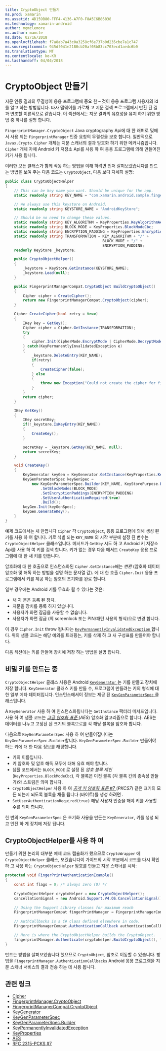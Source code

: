 ```yaml
---
title: CryptoObject 만들기
ms.prod: xamarin
ms.assetid: 4D159B80-FFF4-4136-A7F0-F8A5C6B86838
ms.technology: xamarin-android
author: mgmclemore
ms.author: mamcle
ms.date: 02/16/2018
ms.openlocfilehash: f7a8ab7a43c0a3258cf6e737b0d235cbe7a1c747
ms.sourcegitcommit: 945df041e2180cb20af08b83cc703ecd1aedc6b0
ms.translationtype: MT
ms.contentlocale: ko-KR
ms.lasthandoff: 04/04/2018
---
```

# <a name="creating-a-cryptoobject"></a>CryptoObject 만들기

지문 인증 결과의 무결성이 응용 프로그램에 중요 한 &ndash; 것이 응용 프로그램 사용자의 id를 알고 하는 방법입니다. 타사 맬웨어를 가로채 고 지문 검색 프로그램에서 반환 된 결과 변조할 이론적으로 같습니다. 이 섹션에서는 지문 결과의 유효성을 유지 하기 위한 방법 중 하나를 설명 합니다. 

`FingerprintManager.CryptoObject` Java cryptography Api에 대 한 래퍼로 및에서 사용 되는 `FingerprintManager` 인증 요청의 무결성을 보호 합니다. 일반적으로 `Javax.Crypto.Cipher` 개체는 지문 스캐너의 결과 암호화 하기 위한 메커니즘입니다. `Cipher` 개체 자체 Android 키 저장소 Api를 사용 하 여 응용 프로그램에 의해 만들어진 키가 사용 됩니다.

이러한 모든 클래스가 함께 작동 하는 방법을 이해 하려면 먼저 살펴보겠습니다를 만드는 방법을 보여 주는 다음 코드는 `CryptoObject`, 다음 보다 자세히 설명:

```csharp
public class CryptoObjectHelper
{
    // This can be key name you want. Should be unique for the app.
    static readonly string KEY_NAME = "com.xamarin.android.sample.fingerprint_authentication_key";

    // We always use this keystore on Android.
    static readonly string KEYSTORE_NAME = "AndroidKeyStore";

    // Should be no need to change these values.
    static readonly string KEY_ALGORITHM = KeyProperties.KeyAlgorithmAes;
    static readonly string BLOCK_MODE = KeyProperties.BlockModeCbc;
    static readonly string ENCRYPTION_PADDING = KeyProperties.EncryptionPaddingPkcs7;
    static readonly string TRANSFORMATION = KEY_ALGORITHM + "/" +
                                            BLOCK_MODE + "/" +
                                            ENCRYPTION_PADDING;
    readonly KeyStore _keystore;

    public CryptoObjectHelper()
    {
        _keystore = KeyStore.GetInstance(KEYSTORE_NAME);
        _keystore.Load(null);
    }

    public FingerprintManagerCompat.CryptoObject BuildCryptoObject()
    {
        Cipher cipher = CreateCipher();
        return new FingerprintManagerCompat.CryptoObject(cipher);
    }

    Cipher CreateCipher(bool retry = true)
    {
        IKey key = GetKey();
        Cipher cipher = Cipher.GetInstance(TRANSFORMATION);
        try
        {
            cipher.Init(CipherMode.EncryptMode | CipherMode.DecryptMode, key);
        } catch(KeyPermanentlyInvalidatedException e)
        {
            _keystore.DeleteEntry(KEY_NAME);
            if(retry)
            {
                CreateCipher(false);
            } else
            {
                throw new Exception("Could not create the cipher for fingerprint authentication.", e);
            }
        }
        return cipher;
    }

    IKey GetKey()
    {
        IKey secretKey;
        if(!_keystore.IsKeyEntry(KEY_NAME))
        {
            CreateKey();
        }

        secretKey = _keystore.GetKey(KEY_NAME, null);
        return secretKey;
    }

    void CreateKey()
    {
        KeyGenerator keyGen = KeyGenerator.GetInstance(KeyProperties.KeyAlgorithmAes, KEYSTORE_NAME);
        KeyGenParameterSpec keyGenSpec =
            new KeyGenParameterSpec.Builder(KEY_NAME, KeyStorePurpose.Encrypt | KeyStorePurpose.Decrypt)
                .SetBlockModes(BLOCK_MODE)
                .SetEncryptionPaddings(ENCRYPTION_PADDING)
                .SetUserAuthenticationRequired(true)
                .Build();
        keyGen.Init(keyGenSpec);
        keyGen.GenerateKey();
    }
}
```

예제 코드에서는 새 만듭니다 `Cipher` 각 `CryptoObject`, 응용 프로그램에 의해 생성 된 키를 사용 하 여 합니다. 키로 식별 되는 `KEY_NAME` 의 시작 부분에 설정 된 변수는 `CryptoObjectHelper` 클래스입니다. 메서드가 `GetKey` 시도 하 고 Android 키 저장소 Api를 사용 하 여 키를 검색 합니다. 키가 없는 경우 다음 메서드 `CreateKey` 응용 프로그램에 대 한 새 키를 만듭니다.

암호화에 대 한 호출으로 인스턴스화된 `Cipher.GetInstance`해는 _변환_ (암호화 데이터 암호화 및 해독 하는 방법을 설명 하는 문자열 값). 에 대 한 호출 `Cipher.Init` 응용 프로그램에서 키를 제공 하는 암호의 초기화를 완료 합니다. 

일부 경우에는 Android 키를 무효화 될 수 있다는 것은: 

* 새 지 문은 등록 된 장치.
* 지문을 장치를 등록 하지 있습니다.
* 사용자가 화면 잠금을 사용할 수 없습니다.
* 사용자가 화면 잠금 (의 screenlock 또는 PIN/패턴 사용의 형식)으로 변경 합니다.

이 경우 `Cipher.Init` throw 됩니다는 [ `KeyPermanentlyInvalidatedException` ](http://developer.android.com/reference/android/security/keystore/KeyPermanentlyInvalidatedException.html)합니다. 위의 샘플 코드는 해당 예외를 트래핑는, 키를 삭제 하 고 새 구성표를 만들어야 합니다.

다음 섹션에는 키를 만들어 장치에 저장 하는 방법을 설명 합니다.

## <a name="creating-a-secret-key"></a>비밀 키를 만드는 중

`CryptoObjectHelper` 클래스 사용은 Android [ `KeyGenerator` ](https://developer.xamarin.com/api/type/Javax.Crypto.KeyGenerator/) 는 키를 만들고 장치에 저장 합니다. `KeyGenerator` 클래스 키를 만들 수, 프로그램이 만들려는 키의 형식에 대 한 일부 메타 데이터입니다. 인스턴스에서이 정보는 제공 된 [ `KeyGenParameterSpec` ](http://developer.android.com/reference/android/security/keystore/KeyGenParameterSpec.html) 클래스입니다. 

A `KeyGenerator` 사용 하 여 인스턴스화됩니다는 `GetInstance` 팩터리 메서드입니다. 사용 하 여 샘플 코드는 [ _고급 암호화 표준_ ](https://en.wikipedia.org/wiki/Advanced_Encryption_Standard) (_AES_) 암호화 알고리즘으로 합니다. AES는 데이터를 나누고 고정된 된 크기의 블록으로를 각 해당 블록을 암호화 합니다.

다음으로 `KeyGenParameterSpec` 사용 하 여 만들어집니다는 `KeyGenParameterSpec.Builder`합니다. `KeyGenParameterSpec.Builder` 만들어야 하는 키에 대 한 다음 정보를 래핑합니다.

* 키의 이름입니다.
* 키 암호화 및 암호 해독 모두에 대해 유효 해야 합니다.
* 샘플 코드에서는 `BLOCK_MODE` 로 설정 된 _암호 블록 체인_ (`KeyProperties.BlockModeCbc`), 각 블록은 이전 블록 (각 블록 간의 종속성 만들기)와 스트림은 의미 합니다. 
* `CryptoObjectHelper` 사용 하 여 [ _공개 키 암호화 표준 #7_ ](https://tools.ietf.org/html/rfc2315) (_PKCS7_) 같은 크기의 모든 되는지 되도록 블록을 채울 됩니다 (바이트)를 생성 하려면 .
* `SetUserAuthenticationRequired(true)` 해당 사용자 인증을 해야 키를 사용할 수를 의미 합니다.

한 번의 `KeyGenParameterSpec` 은 초기화 사용을 만든는 `KeyGenerator`, 키를 생성 되 고 안전 하 게 장치에 저장 됩니다. 

## <a name="using-the-cryptoobjecthelper"></a>CryptoObjectHelper를 사용 하 여

만들기 위한 논리의 대부분 예제 코드 캡슐화가 했으므로 `CryptoWrapper` 에 `CryptoObjectHelper` 클래스, 보겠습니다이 가이드의 시작 부분에서 코드를 다시 확인 하 고 사용 하는 `CryptoObjectHelper` 암호를 만들고 지문 스캐너를 시작: 

```csharp
protected void FingerPrintAuthenticationExample()
{
    const int flags = 0; /* always zero (0) */
    
    CryptoObjectHelper cryptoHelper = new CryptoObjectHelper();
    cancellationSignal = new Android.Support.V4.OS.CancellationSignal();
    
    // Using the Support Library classes for maximum reach
    FingerprintManagerCompat fingerPrintManager = FingerprintManagerCompat.From(this);
    
    // AuthCallbacks is a C# class defined elsewhere in code.
    FingerprintManagerCompat.AuthenticationCallback authenticationCallback = new MyAuthCallbackSample(this);

    // Here is where the CryptoObjectHelper builds the CryptoObject. 
    fingerprintManager.Authenticate(cryptohelper.BuildCryptoObject(), flags, cancellationSignal, authenticationCallback, null);
}
```

만드는 방법을 살펴보았습니다 했으므로 `CryptoObject`, 참조로 이동할 수 있습니다. 방법을 `FingerprintManager.AuthenticationCallbacks` Android 응용 프로그램을 지문 스캐너 서비스의 결과 전송 하는 데 사용 됩니다.



## <a name="related-links"></a>관련 링크

- [Cipher](https://developer.xamarin.com/api/type/Javax.Crypto.Cipher/)
- [FingerprintManager.CryptoObject](http://developer.android.com/reference/android/hardware/fingerprint/FingerprintManager.CryptoObject.html)
- [FingerprintManagerCompat.CryptoObject](http://developer.android.com/reference/android/support/v4/hardware/fingerprint/FingerprintManagerCompat.CryptoObject.html)
- [KeyGenerator](https://developer.xamarin.com/api/type/Javax.Crypto.KeyGenerator/)
- [KeyGenParameterSpec](http://developer.android.com/reference/android/security/keystore/KeyGenParameterSpec.html)
- [KeyGenParameterSpec.Builder](http://developer.android.com/reference/android/security/keystore/KeyGenParameterSpec.Builder.html)
- [KeyPermanentlyInvalidatedException](http://developer.android.com/reference/android/security/keystore/KeyPermanentlyInvalidatedException.html)
- [KeyProperties](http://developer.android.com/reference/android/security/keystore/KeyProperties.html)
- [AES](https://en.wikipedia.org/wiki/Advanced_Encryption_Standard)
- [RFC 2315-PCKS #7](https://tools.ietf.org/html/rfc2315)
